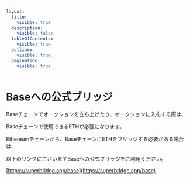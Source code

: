 ```yaml
---
layout:
  title:
    visible: true
  description:
    visible: false
  tableOfContents:
    visible: true
  outline:
    visible: true
  pagination:
    visible: true
---
```


# Baseへの公式ブリッジ

Baseチェーンでオークションを立ち上げたり、オークションに入札する際は、

Baseチェーンで使用できるETHが必要になります。

Ethereumチェーンから、BaseチェーンにETHをブリッジする必要がある場合は、

以下のリンクにございますBaseへの公式ブリッジをご利用ください。

[https://superbridge.app/base](https://superbridge.app/base)
